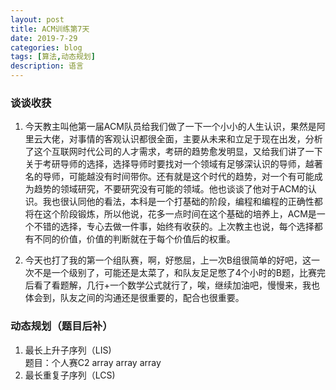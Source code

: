 ```yaml
---
layout: post
title: ACM训练第7天
date: 2019-7-29
categories: blog
tags: [算法,动态规划]
description: 语言
---
```


### 谈谈收获
 1. 今天教主叫他第一届ACM队员给我们做了一下一个小小的人生认识，果然是阿里云大佬，对事情的客观认识都很全面，主要从未来和立足于现在出发，分析了这个互联网时代公司的人才需求，考研的趋势愈发明显，又给我们讲了一下关于考研导师的选择，选择导师时要找对一个领域有足够深认识的导师，越著名的导师，可能越没有时间带你。还有就是这个时代的趋势，对一个有可能成为趋势的领域研究，不要研究没有可能的领域。他也谈谈了他对于ACM的认识。我也很认同他的看法，本科是一个打基础的阶段，编程和编程的正确性都将在这个阶段锻炼，所以他说，花多一点时间在这个基础的培养上，ACM是一个不错的选择，专心去做一件事，始终有收获的。上次教主也说，每个选择都有不同的价值，价值的判断就在于每个价值后的权重。

2. 今天也打了我的第一个组队赛，啊，好憋屈，上一次B组很简单的好吧，这一次不是一个级别了，可能还是太菜了，和队友足足憋了4个小时的B题，比赛完后看了看题解，几行+一个数学公式就行了，唉，继续加油吧，慢慢来，我也体会到，队友之间的沟通还是很重要的，配合也很重要。


### 动态规划（题目后补）
1. 最长上升子序列（LIS)<br>
题目：个人赛C2 array array array<br>
2. 最长重复子序列（LCS)












